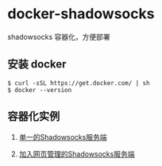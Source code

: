 # docker-shadowsocks

shadowsocks 容器化，方便部署

## 安装 docker

```
$ curl -sSL https://get.docker.com/ | sh
$ docker --version
```


## 容器化实例

1. [单一的Shadowsocks服务端](https://github.com/tyzlmjj/docker-shadowsocks/blob/master/SS-LIBEV.md)

2. [加入网页管理的Shadowsocks服务端](https://github.com/tyzlmjj/docker-shadowsocks/tree/master/shadowsocks-manager-compose)
